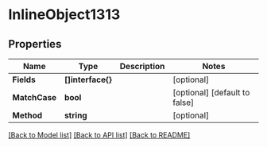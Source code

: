 # InlineObject1313

## Properties

Name | Type | Description | Notes
------------ | ------------- | ------------- | -------------
**Fields** | **[]interface{}** |  | [optional] 
**MatchCase** | **bool** |  | [optional] [default to false]
**Method** | **string** |  | [optional] 

[[Back to Model list]](../README.md#documentation-for-models) [[Back to API list]](../README.md#documentation-for-api-endpoints) [[Back to README]](../README.md)


